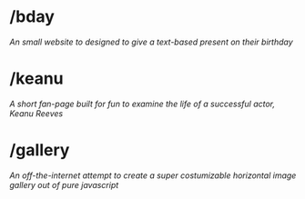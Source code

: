 # /bday
*An small website to designed to give a text-based present on their birthday*

# /keanu
*A short fan-page built for fun to examine the life of a successful actor, Keanu Reeves*

# /gallery
*An off-the-internet attempt to create a super costumizable horizontal image gallery out of pure javascript*